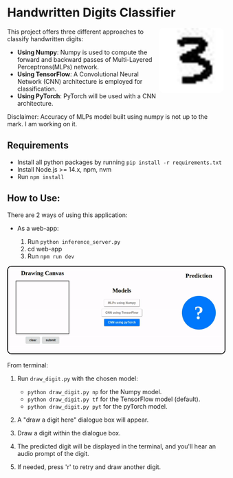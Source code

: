 # Handwritten Digits Classifier

<img src="3.jpg" width="30%" align="right" title="Handwritten Digit 3" style="border-radius: 10px;">

This project offers three different approaches to classify handwritten digits:

- **Using Numpy**: Numpy is used to compute the forward and backward passes of Multi-Layered Perceptrons(MLPs) network.
- **Using TensorFlow**: A Convolutional Neural Network (CNN) architecture is employed for classification.
- **Using PyTorch**: PyTorch will be used with a CNN architecture.

Disclaimer: Accuracy of MLPs model built using numpy is not up to the mark. I am working on it.

## Requirements

- Install all python packages by running `pip install -r requirements.txt`
- Install Node.js >= 14.x, npm, nvm
- Run `npm install`

## How to Use:

There are 2 ways of using this application:

- As a web-app:

  1.  Run `python inference_server.py`
  2.  cd web-app
  3.  Run `npm run dev`

<p align="center">
  <img src="display.gif" alt="Working" style="border: 2px solid black; border-radius: 10px;">
</p>

From terminal:

  1.  Run `draw_digit.py` with the chosen model:

      - `python draw_digit.py np` for the Numpy model.
      - `python draw_digit.py tf` for the TensorFlow model (default).
      - `python draw_digit.py pyt` for the pyTorch model.

  2.  A "draw a digit here" dialogue box will appear.

  3.  Draw a digit within the dialogue box.

  4.  The predicted digit will be displayed in the terminal, and you'll hear an audio prompt of the digit.

  5.  If needed, press 'r' to retry and draw another digit.
